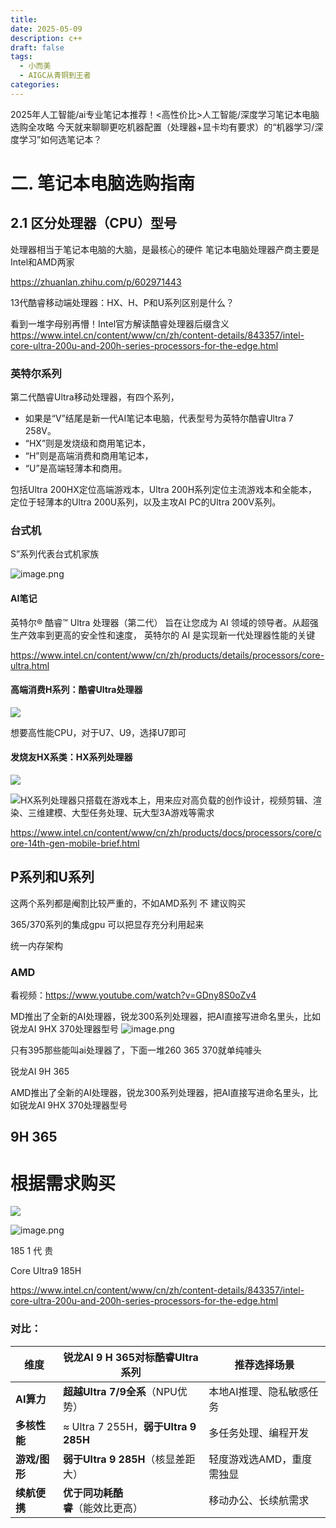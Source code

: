 ```yaml
---
title: 
date: 2025-05-09
description: c++
draft: false
tags:
  - 小而美
  - AIGC从青铜到王者
categories:
---
```

2025年人工智能/ai专业笔记本推荐！<高性价比>人工智能/深度学习笔记本电脑选购全攻略
今天就来聊聊更吃机器配置（处理器+显卡均有要求）的“机器学习/深度学习”如何选笔记本？

# 二. 笔记本电脑选购指南




## 2.1 区分处理器（CPU）型号

处理器相当于笔记本电脑的大脑，是最核心的硬件
笔记本电脑处理器产商主要是Intel和AMD两家

https://zhuanlan.zhihu.com/p/602971443

 13代酷睿移动端处理器：HX、H、P和U系列区别是什么？
 
 看到一堆字母别再懵！Intel官方解读酷睿处理器后缀含义
https://www.intel.cn/content/www/cn/zh/content-details/843357/intel-core-ultra-200u-and-200h-series-processors-for-the-edge.html

###  英特尔系列

第二代酷睿Ultra移动处理器，有四个系列，
- 如果是“V”结尾是新一代AI笔记本电脑，代表型号为英特尔酷睿Ultra 7 258V。
- “HX”则是发烧级和商用笔记本，
- “H”则是高端消费和商用笔记本，
- “U”是高端轻薄本和商用。

包括Ultra 200HX定位高端游戏本，Ultra 200H系列定位主流游戏本和全能本，定位于轻薄本的Ultra 200U系列，以及主攻AI PC的Ultra 200V系列。


### 台式机
S”系列代表台式机家族


![image.png](https://s2.loli.net/2025/06/02/AJFrMTmedLQGVD1.png)

#### AI笔记

英特尔® 酷睿™ Ultra 处理器（第二代）
旨在让您成为 AI 领域的领导者。从超强生产效率到更高的安全性和速度，
英特尔的 AI 是实现新一代处理器性能的关键

https://www.intel.cn/content/www/cn/zh/products/details/processors/core-ultra.html




####  高端消费H系列：酷睿Ultra处理器
![](https://pic1.zhimg.com/v2-2a41aaa33bcca14e536dc55abe024d3e_r.jpg)



想要高性能CPU，对于U7、U9，选择U7即可


#### **发烧友HX系类：HX系列处理器**
![](https://pic3.zhimg.com/v2-c6120dfcd7c8539413af001aade3d25c_1440w.jpg)


![](https://pic3.zhimg.com/v2-4c3b7486cef6e3382bc9dbfb897c138e_1440w.jpg)HX系列处理器只搭载在游戏本上，用来应对高负载的创作设计，视频剪辑、渲染、三维建模、大型任务处理、玩大型3A游戏等需求

https://www.intel.cn/content/www/cn/zh/products/docs/processors/core/core-14th-gen-mobile-brief.html


## P系列和U系列

这两个系列都是阉割比较严重的，不如AMD系列 不 建议购买

365/370系列的集成gpu 可以把显存充分利用起来


统一内存架构
### **AMD**


看视频：https://www.youtube.com/watch?v=GDny8S0oZv4



MD推出了全新的AI处理器，锐龙300系列处理器，把AI直接写进命名里头，比如锐龙AI 9HX 370处理器型号
![image.png](https://s2.loli.net/2025/06/02/KjC8rbtVy6ToEis.png)



只有395那些能叫ai处理器了，下面一堆260 365 370就单纯噱头


锐龙AI 9H 365

AMD推出了全新的AI处理器，锐龙300系列处理器，把AI直接写进命名里头，比如锐龙AI 9HX 370处理器型号

## 9H 365

# 根据需求购买
![](https://s2.loli.net/2025/06/02/P4rOzlTF3oDNGMZ.png)

![image.png](https://s2.loli.net/2025/06/02/P4rOzlTF3oDNGMZ.png)



185 1 代 贵


Core Ultra9 185H

https://www.intel.cn/content/www/cn/zh/content-details/843357/intel-core-ultra-200u-and-200h-series-processors-for-the-edge.html

### 对比：

| ​**​维度​**​    | 锐龙AI 9 H 365对标酷睿Ultra系列               | 推荐选择场景         |
| ------------- | ------------------------------------- | -------------- |
| ​**​AI算力​**​  | ​**​超越Ultra 7/9全系​**​（NPU优势）          | 本地AI推理、隐私敏感任务  |
| ​**​多核性能​**​  | ≈ Ultra 7 255H，​**​弱于Ultra 9 285H​**​ | 多任务处理、编程开发     |
| ​**​游戏/图形​**​ | ​**​弱于Ultra 9 285H​**​（核显差距大）         | 轻度游戏选AMD，重度需独显 |
| ​**​续航便携​**​  | ​**​优于同功耗酷睿​**​（能效比更高）                | 移动办公、长续航需求     |